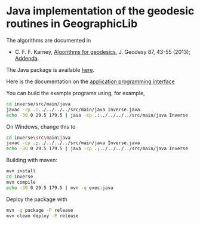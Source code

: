# Java implementation of the geodesic routines in GeographicLib

The algorithms are documented in

* C. F. F. Karney,
  [Algorithms for geodesics](https://doi.org/10.1007/s00190-012-0578-z),
  J. Geodesy 87, 43-55 (2013);
  [Addenda](https://geographiclib.sourceforge.io/miscgeod-addenda.html).

The Java package is available
[here](https://search.maven.org/artifact/net.sf.geographiclib/GeographicLib-Java).

Here is the documentation on the
[application programming interface](https://geographiclib.sourceforge.io/html/java/)

You can build the example programs using, for example,
```sh
cd inverse/src/main/java
javac -cp .:../../../../src/main/java Inverse.java
echo -30 0 29.5 179.5 | java -cp .:../../../../src/main/java Inverse
```

On Windows, change this to
```sh
cd inverse\src\main\java
javac -cp .;../../../../src/main/java Inverse.java
echo -30 0 29.5 179.5 | java -cp .;../../../../src/main/java Inverse
```

Building with maven:
```sh
mvn install
cd inverse
mvn compile
echo -30 0 29.5 179.5 | mvn -q exec:java
```

Deploy the package with
```sh
mvn -q package -P release
mvn clean deploy -P release
```
